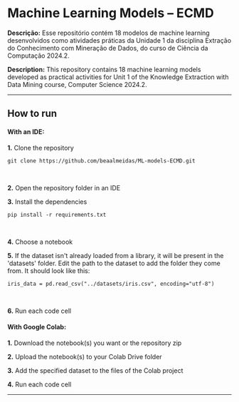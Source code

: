 # Machine Learning Models – ECMD

**Descrição:** Esse repositório contém 18 modelos de machine learning desenvolvidos como atividades práticas da Unidade 1 da disciplina Extração do Conhecimento com Mineração de Dados, do curso de Ciência da Computação 2024.2.

**Description:** This repository contains 18 machine learning models developed as practical activities for Unit 1 of the Knowledge Extraction with Data Mining course, Computer Science 2024.2.

---

## How to run
#### With an IDE:
**1.** Clone the repository
```
git clone https://github.com/beaalmeidas/ML-models-ECMD.git
```
<br>

**2.** Open the repository folder in an IDE
<br>

**3.** Install the dependencies
```
pip install -r requirements.txt
```
<br>

**4.** Choose a notebook
<br>

**5.** If the dataset isn't already loaded from a library, it will be present in the 'datasets' folder. Edit the path to the dataset to add the folder they come from. It should look like this:
```
iris_data = pd.read_csv("../datasets/iris.csv", encoding="utf-8")
```
<br>

**6.** Run each code cell

#### With Google Colab:
**1.** Download the notebook(s) you want or the repository zip
<br>

**2.** Upload the notebook(s) to your Colab Drive folder
<br>

**3.** Add the specified dataset to the files of the Colab project
<br>

**4.** Run each code cell

---


